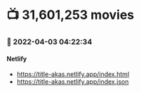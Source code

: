 # :tv: 31,601,253 movies
### :date: 2022-04-03 04:22:34
#### Netlify
- <a href='https://title-akas.netlify.app/index.html' target='_blank'>https://title-akas.netlify.app/index.html</a>
- <a href='https://title-akas.netlify.app/index.json' target='_blank'>https://title-akas.netlify.app/index.json</a>
